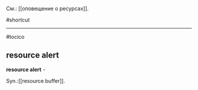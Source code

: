 См.: [[оповещение о ресурсах]].

#shortcut




<hr/>

#tocico

## resource alert

<b>resource alert</b> - 


Syn.:[[resource buffer]].



